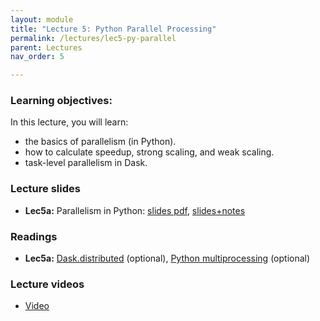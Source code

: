 ```yaml
---
layout: module
title: "Lecture 5: Python Parallel Processing"
permalink: /lectures/lec5-py-parallel
parent: Lectures
nav_order: 5

---
```

### Learning objectives:

In this lecture, you will learn:

* the basics of parallelism (in Python).
* how to calculate speedup, strong scaling, and weak scaling.
* task-level parallelism in Dask.


### Lecture slides

* **Lec5a:** Parallelism in Python: [slides pdf](/ds5110-spring23/assets/docs/lec5a-py-parallel.pdf),  [slides+notes](/ds5110-spring23/assets/docs/lec5a-py-parallel+notes.pdf)


### Readings 

* **Lec5a:** [Dask.distributed](https://distributed.dask.org/en/stable/) (optional), [Python multiprocessing](https://docs.python.org/3/library/multiprocessing.html) (optional)


### Lecture videos

* [Video]()
